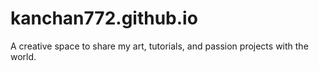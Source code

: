 # kanchan772.github.io
A creative space to share my art, tutorials, and passion projects with the world. 
